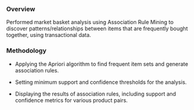 ### Overview 
Performed market basket analysis using Association Rule Mining to discover patterns/relationships between items that are frequently bought together, using transactional data.

### Methodology

- Applying the Apriori algorithm to find frequent item sets and generate association rules.
  
- Setting minimum support and confidence thresholds for the analysis.
  
- Displaying the results of association rules, including support and confidence metrics for various product pairs.
